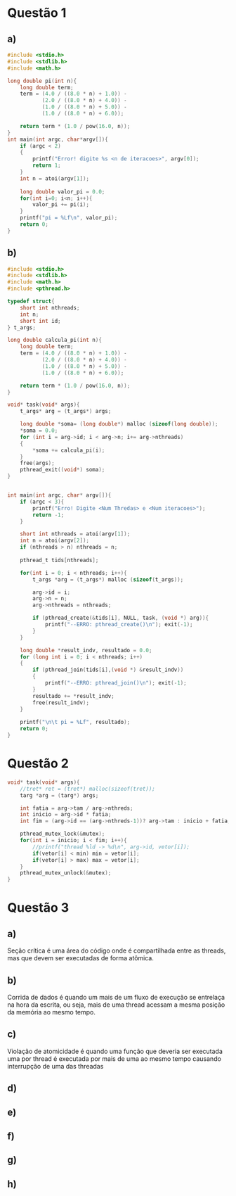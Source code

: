 # Questão 1
## a)
```C
#include <stdio.h>
#include <stdlib.h>
#include <math.h>

long double pi(int n){
    long double term;
    term = (4.0 / ((8.0 * n) + 1.0)) -
           (2.0 / ((8.0 * n) + 4.0)) -
           (1.0 / ((8.0 * n) + 5.0)) -
           (1.0 / ((8.0 * n) + 6.0));

    return term * (1.0 / pow(16.0, n));
}
int main(int argc, char*argv[]){
    if (argc < 2)
    {
        printf("Error! digite %s <n de iteracoes>", argv[0]);
        return 1;
    }
    int n = atoi(argv[1]);
    
    long double valor_pi = 0.0;
    for(int i=0; i<n; i++){
        valor_pi += pi(i);
    }
    printf("pi = %Lf\n", valor_pi);
    return 0;
}
```

## b)
```C
#include <stdio.h>
#include <stdlib.h>
#include <math.h>
#include <pthread.h>

typedef struct{
    short int nthreads;
    int n;
    short int id;
} t_args;

long double calcula_pi(int n){
    long double term;
    term = (4.0 / ((8.0 * n) + 1.0)) -
           (2.0 / ((8.0 * n) + 4.0)) -
           (1.0 / ((8.0 * n) + 5.0)) -
           (1.0 / ((8.0 * n) + 6.0));

    return term * (1.0 / pow(16.0, n));
}

void* task(void* args){
    t_args* arg = (t_args*) args;

    long double *soma= (long double*) malloc (sizeof(long double));
    *soma = 0.0;
    for (int i = arg->id; i < arg->n; i+= arg->nthreads)
    {
        *soma += calcula_pi(i);
    }
    free(args);
    pthread_exit((void*) soma);
}


int main(int argc, char* argv[]){
    if (argc < 3){
        printf("Erro! Digite <Num Thredas> e <Num iteracoes>");
        return -1;
    }

    short int nthreads = atoi(argv[1]);
    int n = atoi(argv[2]);
    if (nthreads > n) nthreads = n;
    
    pthread_t tids[nthreads]; 

    for(int i = 0; i < nthreads; i++){
        t_args *arg = (t_args*) malloc (sizeof(t_args));

        arg->id = i;
        arg->n = n;
        arg->nthreads = nthreads;

        if (pthread_create(&tids[i], NULL, task, (void *) arg)){
            printf("--ERRO: pthread_create()\n"); exit(-1);
        }
    }

    long double *result_indv, resultado = 0.0;
    for (long int i = 0; i < nthreads; i++)
    {
        if (pthread_join(tids[i],(void *) &result_indv))
        {
            printf("--ERRO: pthread_join()\n"); exit(-1);
        }
        resultado += *result_indv;
        free(result_indv);
    }
    
    printf("\n\t pi = %Lf", resultado);
    return 0;
}
```
# Questão 2
```C
void* task(void* args){
    //tret* ret = (tret*) malloc(sizeof(tret));
    targ *arg = (targ*) args;

    int fatia = arg->tam / arg->nthreds;
    int inicio = arg->id * fatia;
    int fim = (arg->id == (arg->nthreds-1))? arg->tam : inicio + fatia;

    pthread_mutex_lock(&mutex);
    for(int i = inicio; i < fim; i++){
        //printf("thread %ld -> %d\n", arg->id, vetor[i]);
        if(vetor[i] < min) min = vetor[i];
        if(vetor[i] > max) max = vetor[i];
    }
    pthread_mutex_unlock(&mutex);
}
```
# Questão 3
## a)
Seção crítica é uma área do código onde é compartilhada entre as threads, mas que devem ser executadas de forma atômica.
## b)
Corrida de dados é quando um mais de um fluxo de execução se entrelaça na hora da escrita, ou seja, mais de uma thread acessam a mesma posição da memória ao mesmo tempo.
## c)
Violação de atomicidade é quando uma função que deveria ser executada uma por thread é executada por mais de uma ao mesmo tempo causando interrupção de uma das threadas
## d)
## e)
## f)
## g)
## h)